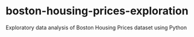 # boston-housing-prices-exploration
Exploratory data analysis of Boston Housing Prices dataset using Python
